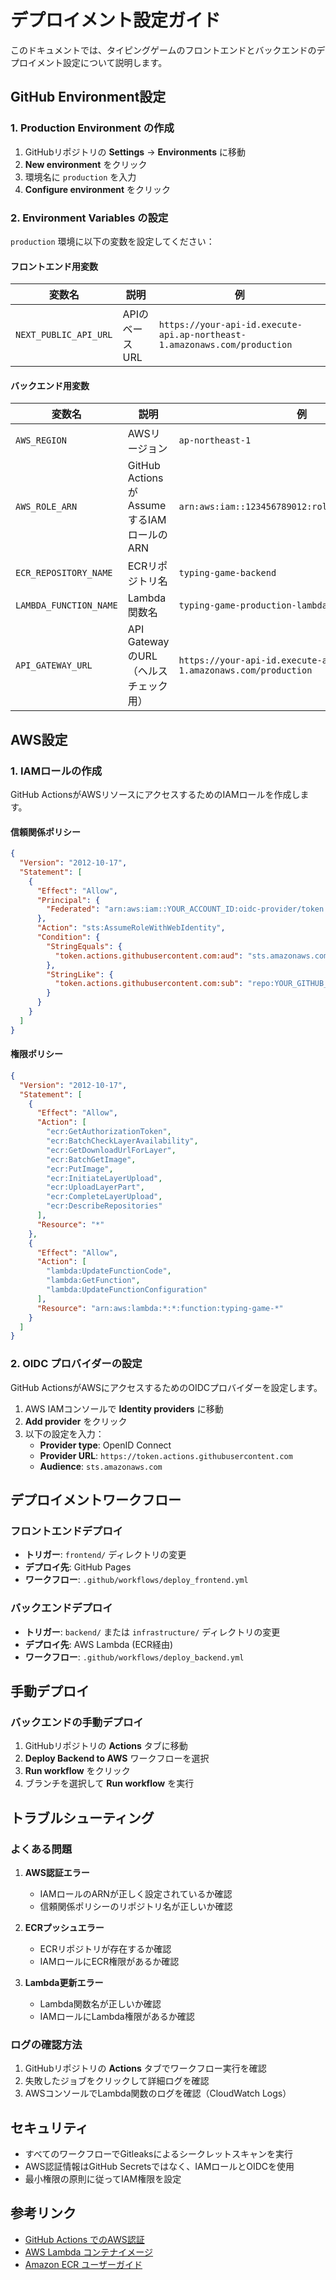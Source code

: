 # デプロイメント設定ガイド

このドキュメントでは、タイピングゲームのフロントエンドとバックエンドのデプロイメント設定について説明します。

## GitHub Environment設定

### 1. Production Environment の作成

1. GitHubリポジトリの **Settings** → **Environments** に移動
2. **New environment** をクリック
3. 環境名に `production` を入力
4. **Configure environment** をクリック

### 2. Environment Variables の設定

`production` 環境に以下の変数を設定してください：

#### フロントエンド用変数
| 変数名 | 説明 | 例 |
|--------|------|-----|
| `NEXT_PUBLIC_API_URL` | APIのベースURL | `https://your-api-id.execute-api.ap-northeast-1.amazonaws.com/production` |

#### バックエンド用変数
| 変数名 | 説明 | 例 |
|--------|------|-----|
| `AWS_REGION` | AWSリージョン | `ap-northeast-1` |
| `AWS_ROLE_ARN` | GitHub ActionsがAssumeするIAMロールのARN | `arn:aws:iam::123456789012:role/GitHubActionsRole` |
| `ECR_REPOSITORY_NAME` | ECRリポジトリ名 | `typing-game-backend` |
| `LAMBDA_FUNCTION_NAME` | Lambda関数名 | `typing-game-production-lambda` |
| `API_GATEWAY_URL` | API GatewayのURL（ヘルスチェック用） | `https://your-api-id.execute-api.ap-northeast-1.amazonaws.com/production` |

## AWS設定

### 1. IAMロールの作成

GitHub ActionsがAWSリソースにアクセスするためのIAMロールを作成します。

#### 信頼関係ポリシー
```json
{
  "Version": "2012-10-17",
  "Statement": [
    {
      "Effect": "Allow",
      "Principal": {
        "Federated": "arn:aws:iam::YOUR_ACCOUNT_ID:oidc-provider/token.actions.githubusercontent.com"
      },
      "Action": "sts:AssumeRoleWithWebIdentity",
      "Condition": {
        "StringEquals": {
          "token.actions.githubusercontent.com:aud": "sts.amazonaws.com"
        },
        "StringLike": {
          "token.actions.githubusercontent.com:sub": "repo:YOUR_GITHUB_USERNAME/YOUR_REPO_NAME:*"
        }
      }
    }
  ]
}
```

#### 権限ポリシー
```json
{
  "Version": "2012-10-17",
  "Statement": [
    {
      "Effect": "Allow",
      "Action": [
        "ecr:GetAuthorizationToken",
        "ecr:BatchCheckLayerAvailability",
        "ecr:GetDownloadUrlForLayer",
        "ecr:BatchGetImage",
        "ecr:PutImage",
        "ecr:InitiateLayerUpload",
        "ecr:UploadLayerPart",
        "ecr:CompleteLayerUpload",
        "ecr:DescribeRepositories"
      ],
      "Resource": "*"
    },
    {
      "Effect": "Allow",
      "Action": [
        "lambda:UpdateFunctionCode",
        "lambda:GetFunction",
        "lambda:UpdateFunctionConfiguration"
      ],
      "Resource": "arn:aws:lambda:*:*:function:typing-game-*"
    }
  ]
}
```

### 2. OIDC プロバイダーの設定

GitHub ActionsがAWSにアクセスするためのOIDCプロバイダーを設定します。

1. AWS IAMコンソールで **Identity providers** に移動
2. **Add provider** をクリック
3. 以下の設定を入力：
   - **Provider type**: OpenID Connect
   - **Provider URL**: `https://token.actions.githubusercontent.com`
   - **Audience**: `sts.amazonaws.com`

## デプロイメントワークフロー

### フロントエンドデプロイ
- **トリガー**: `frontend/` ディレクトリの変更
- **デプロイ先**: GitHub Pages
- **ワークフロー**: `.github/workflows/deploy_frontend.yml`

### バックエンドデプロイ
- **トリガー**: `backend/` または `infrastructure/` ディレクトリの変更
- **デプロイ先**: AWS Lambda (ECR経由)
- **ワークフロー**: `.github/workflows/deploy_backend.yml`

## 手動デプロイ

### バックエンドの手動デプロイ
1. GitHubリポジトリの **Actions** タブに移動
2. **Deploy Backend to AWS** ワークフローを選択
3. **Run workflow** をクリック
4. ブランチを選択して **Run workflow** を実行

## トラブルシューティング

### よくある問題

1. **AWS認証エラー**
   - IAMロールのARNが正しく設定されているか確認
   - 信頼関係ポリシーのリポジトリ名が正しいか確認

2. **ECRプッシュエラー**
   - ECRリポジトリが存在するか確認
   - IAMロールにECR権限があるか確認

3. **Lambda更新エラー**
   - Lambda関数名が正しいか確認
   - IAMロールにLambda権限があるか確認

### ログの確認方法
1. GitHubリポジトリの **Actions** タブでワークフロー実行を確認
2. 失敗したジョブをクリックして詳細ログを確認
3. AWSコンソールでLambda関数のログを確認（CloudWatch Logs）

## セキュリティ

- すべてのワークフローでGitleaksによるシークレットスキャンを実行
- AWS認証情報はGitHub Secretsではなく、IAMロールとOIDCを使用
- 最小権限の原則に従ってIAM権限を設定

## 参考リンク

- [GitHub Actions でのAWS認証](https://docs.github.com/en/actions/deployment/security-hardening-your-deployments/configuring-openid-connect-in-amazon-web-services)
- [AWS Lambda コンテナイメージ](https://docs.aws.amazon.com/lambda/latest/dg/images-create.html)
- [Amazon ECR ユーザーガイド](https://docs.aws.amazon.com/ecr/latest/userguide/what-is-ecr.html)